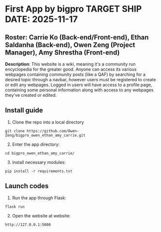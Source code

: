 # First App by bigpro TARGET SHIP DATE: 2025-11-17
## Roster: Carrie Ko (Back-end/Front-end), Ethan Saldanha (Back-end), Owen Zeng (Project Manager), Amy Shrestha (Front-end)
**Description**: This website is a wiki, meaning it's a community run encyclopedia for the greater good. Anyone can access its various webpages containing community posts (like a QAF) by searching for a desired topic through a navbar, however users must be registered to create or edit any webpages. Logged in users will have access to a profile page, containing some personal information along with access to any webpages they've created or edited.

## Install guide
1) Clone the repo into a local directory
```
git clone https://github.com/Owen-Zeng/bigpro_owen_ethan_amy_carrie.git
```  
2) Enter the app directory:
```
cd bigpro_owen_ethan_amy_carrie/
```  
3) Install necessary modules:
```
pip install -r requirements.txt
```  

## Launch codes
1) Run the app through Flask:
```
flask run
```
2) Open the website at website:
```
http://127.0.0.1:5000
```  
